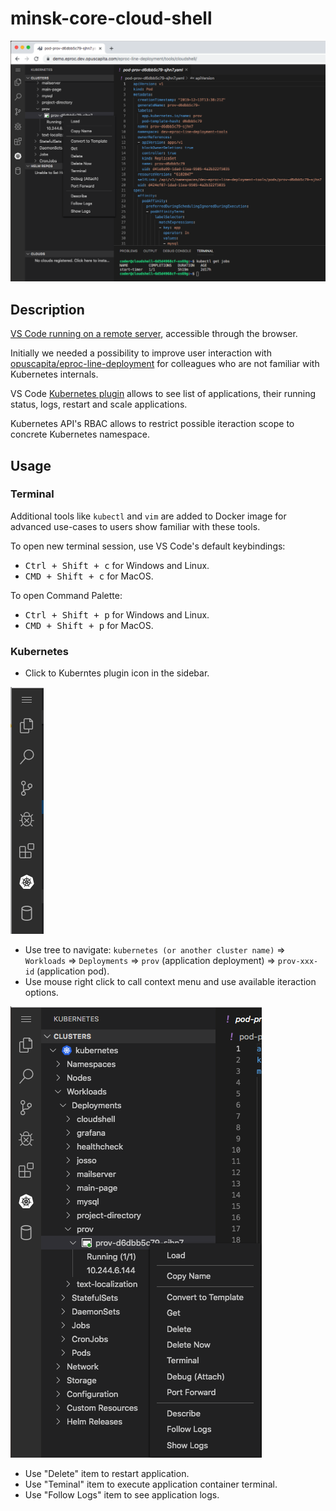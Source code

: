 # minsk-core-cloud-shell

![demo.png](./docs/demo.png)

## Description

 [VS Code running on a remote server](https://github.com/cdr/code-server), accessible through the browser.

Initially we needed a possibility to improve user interaction with  [opuscapita/eproc-line-deployment](https://github.com/opuscapita/eproc-line-deployment) for colleagues who are not familiar with Kubernetes internals.

VS Code [Kubernetes plugin](https://github.com/Azure/vscode-kubernetes-tools) allows to see list of applications, their running status, logs, restart and scale applications.

Kubernetes API's RBAC allows to restrict possible iteraction scope to concrete Kubernetes namespace.

## Usage

### Terminal

Additional tools like `kubectl` and `vim` are added to Docker image for advanced use-cases to users show familiar with these tools.

To open new terminal session, use VS Code's default keybindings: 

- <kbd>Ctrl + Shift + c</kbd> for Windows and Linux.
- <kbd>CMD + Shift + c</kbd> for MacOS.

To open Command Palette:

- <kbd>Ctrl + Shift + p</kbd> for Windows and Linux.
- <kbd>CMD + Shift + p</kbd> for MacOS.

### Kubernetes

- Click to Kuberntes plugin icon in the sidebar.

![menu](./docs/menu.png)

- Use tree to navigate: `kubernetes (or another cluster name)` => `Workloads` => `Deployments` => `prov` (application deployment) => `prov-xxx-id` (application pod).
- Use mouse right click to call context menu and use available iteraction options.

![pod-context-menu](./docs/pod-context-menu.png)

- Use "Delete" item to restart application.
- Use "Teminal" item to execute application container terminal.
- Use "Follow Logs" item to see application logs.

